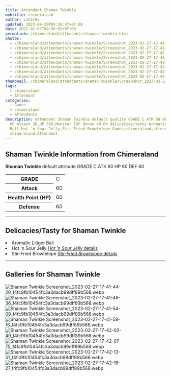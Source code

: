 ```yaml
---
title: Attendant Shaman Twinkle
webtitle: chimeraland
author: L3n4r0x
updated: 2022-09-29T05:26:37+07:00
date: 2022-01-07T08:56:03+07:00
permalink: /chimeraland/attendants/shaman-twinkle.html
photos:
  - /chimeraland/attendants/shaman-twinkle/Screenshot_2023-02-27-17-41-44-20_f4fc9fb10454fc3a3dacb99dff89b568.webp
  - /chimeraland/attendants/shaman-twinkle/Screenshot_2023-02-27-17-41-48-36_f4fc9fb10454fc3a3dacb99dff89b568.webp
  - /chimeraland/attendants/shaman-twinkle/Screenshot_2023-02-27-17-41-54-09_f4fc9fb10454fc3a3dacb99dff89b568.webp
  - /chimeraland/attendants/shaman-twinkle/Screenshot_2023-02-27-17-41-58-16_f4fc9fb10454fc3a3dacb99dff89b568.webp
  - /chimeraland/attendants/shaman-twinkle/Screenshot_2023-02-27-17-42-02-49_f4fc9fb10454fc3a3dacb99dff89b568.webp
  - /chimeraland/attendants/shaman-twinkle/Screenshot_2023-02-27-17-42-07-75_f4fc9fb10454fc3a3dacb99dff89b568.webp
  - /chimeraland/attendants/shaman-twinkle/Screenshot_2023-02-27-17-42-13-51_f4fc9fb10454fc3a3dacb99dff89b568.webp
  - /chimeraland/attendants/shaman-twinkle/Screenshot_2023-02-27-17-42-18-27_f4fc9fb10454fc3a3dacb99dff89b568.webp
thumbnail: /chimeraland/attendants/shaman-twinkle/Screenshot_2023-02-27-17-41-44-20_f4fc9fb10454fc3a3dacb99dff89b568.webp
tags:
  - chimeraland
  - Attendant
categories:
  - Games
  - chimeraland
  - attendants
description: attendant Shaman Twinkle default quality GRADE C ATK 60 HP 60 DEF
  60 Attack 30,HP 300,Monster EXP Bonus 40.0% delicacies/tasty Aromatic Litiger
  Ball,Hot 'n Sour Jelly,Stir-Fried Browtelope Games,chimeraland,attendants
  chimeraland,Attendant
---
```


<section id="bootstrap-wrapper"><link rel="stylesheet" href="https://rawcdn.githack.com/dimaslanjaka/Web-Manajemen/0c3b5aa1813bd4abcd2c11bf3e37928b15c28664/css/bootstrap-5-3-0-alpha3-wrapper.css"/><h2 id="attribute">Shaman Twinkle Information from Chimeraland</h2><p><b>Shaman Twinkle</b> default attribute GRADE C ATK 60 HP 60 DEF 60<table><tr><th>GRADE</th><td>C</td></tr><tr><th>Attack</th><td>60</td></tr><tr><th>Health Point (HP)</th><td>60</td></tr><tr><th>Defense</th><td>60</td></tr></table></p><hr/><h2 id="delicacies">Delicacies/Tasty for Shaman Twinkle</h2><div class="text-white bg-dark"><li class="d-flex justify-content-between">Aromatic Litiger Ball </li><li class="d-flex justify-content-between">Hot &#x27;n Sour Jelly <a href="/chimeraland/recipes/hot-n-sour-jelly.html" title="Click here to view recipe Hot &#x27;n Sour Jelly details"><i>Hot &#x27;n Sour Jelly</i> details</a></li><li class="d-flex justify-content-between">Stir-Fried Browtelope <a href="/chimeraland/recipes/stir-fried-browtelope.html" title="Click here to view recipe Stir-Fried Browtelope details"><i>Stir-Fried Browtelope</i> details</a></li></div><hr/><div id="gallery"><h2>Galleries for Shaman Twinkle</h2><div class="row"><div class="col-lg-6 col-12"><img src="/chimeraland/attendants/shaman-twinkle/Screenshot_2023-02-27-17-41-44-20_f4fc9fb10454fc3a3dacb99dff89b568.webp" alt="Shaman Twinkle Screenshot_2023-02-27-17-41-44-20_f4fc9fb10454fc3a3dacb99dff89b568.webp"/></div><div class="col-lg-6 col-12"><img src="/chimeraland/attendants/shaman-twinkle/Screenshot_2023-02-27-17-41-48-36_f4fc9fb10454fc3a3dacb99dff89b568.webp" alt="Shaman Twinkle Screenshot_2023-02-27-17-41-48-36_f4fc9fb10454fc3a3dacb99dff89b568.webp"/></div><div class="col-lg-6 col-12"><img src="/chimeraland/attendants/shaman-twinkle/Screenshot_2023-02-27-17-41-54-09_f4fc9fb10454fc3a3dacb99dff89b568.webp" alt="Shaman Twinkle Screenshot_2023-02-27-17-41-54-09_f4fc9fb10454fc3a3dacb99dff89b568.webp"/></div><div class="col-lg-6 col-12"><img src="/chimeraland/attendants/shaman-twinkle/Screenshot_2023-02-27-17-41-58-16_f4fc9fb10454fc3a3dacb99dff89b568.webp" alt="Shaman Twinkle Screenshot_2023-02-27-17-41-58-16_f4fc9fb10454fc3a3dacb99dff89b568.webp"/></div><div class="col-lg-6 col-12"><img src="/chimeraland/attendants/shaman-twinkle/Screenshot_2023-02-27-17-42-02-49_f4fc9fb10454fc3a3dacb99dff89b568.webp" alt="Shaman Twinkle Screenshot_2023-02-27-17-42-02-49_f4fc9fb10454fc3a3dacb99dff89b568.webp"/></div><div class="col-lg-6 col-12"><img src="/chimeraland/attendants/shaman-twinkle/Screenshot_2023-02-27-17-42-07-75_f4fc9fb10454fc3a3dacb99dff89b568.webp" alt="Shaman Twinkle Screenshot_2023-02-27-17-42-07-75_f4fc9fb10454fc3a3dacb99dff89b568.webp"/></div><div class="col-lg-6 col-12"><img src="/chimeraland/attendants/shaman-twinkle/Screenshot_2023-02-27-17-42-13-51_f4fc9fb10454fc3a3dacb99dff89b568.webp" alt="Shaman Twinkle Screenshot_2023-02-27-17-42-13-51_f4fc9fb10454fc3a3dacb99dff89b568.webp"/></div><div class="col-lg-6 col-12"><img src="/chimeraland/attendants/shaman-twinkle/Screenshot_2023-02-27-17-42-18-27_f4fc9fb10454fc3a3dacb99dff89b568.webp" alt="Shaman Twinkle Screenshot_2023-02-27-17-42-18-27_f4fc9fb10454fc3a3dacb99dff89b568.webp"/></div></div></div></section>